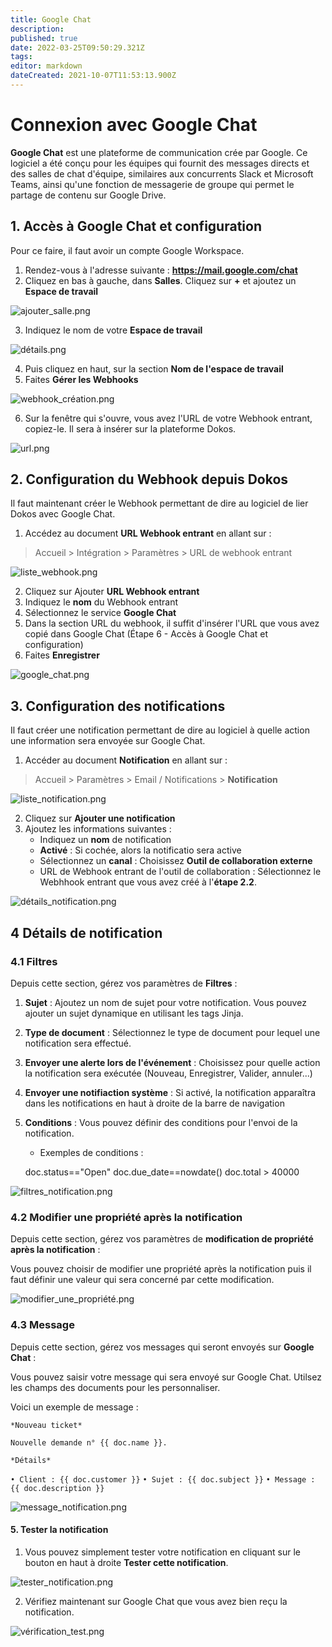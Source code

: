 ```yaml
---
title: Google Chat
description: 
published: true
date: 2022-03-25T09:50:29.321Z
tags: 
editor: markdown
dateCreated: 2021-10-07T11:53:13.900Z
---
```


# Connexion avec Google Chat

**Google Chat** est une plateforme de communication crée par Google. Ce logiciel a été conçu pour les équipes qui fournit des messages directs et des salles de chat d'équipe, similaires aux concurrents Slack et Microsoft Teams, ainsi qu'une fonction de messagerie de groupe qui permet le partage de contenu sur Google Drive.

## 1. Accès à Google Chat et configuration

Pour ce faire, il faut avoir un compte Google Workspace.

1. Rendez-vous à l'adresse suivante : **<a href="https://mail.google.com/chat" target="_blank">https://mail.google.com/chat</a>**
2. Cliquez en bas à gauche, dans **Salles**. Cliquez sur **+** et ajoutez un **Espace de travail**

![ajouter_salle.png](/integration/google-chat/ajouter_salle.png)

3. Indiquez le nom de votre **Espace de travail**

![détails.png](/integration/google-chat/détails.png)

4. Puis cliquez en haut, sur la section **Nom de l'espace de travail**
5. Faites **Gérer les Webhooks**

![webhook_création.png](/integration/google-chat/webhook_création.png)

6. Sur la fenêtre qui s'ouvre, vous avez l'URL de votre Webhook entrant, copiez-le. Il sera à insérer sur la plateforme Dokos.

![url.png](/integration/google-chat/url.png)


## 2. Configuration du Webhook depuis Dokos

Il faut maintenant créer le Webhook permettant de dire au logiciel de lier Dokos avec Google Chat. 

1. Accédez au document **URL Webhook entrant** en allant sur :

> Accueil > Intégration > Paramètres > URL de webhook entrant

![liste_webhook.png](/integration/google-chat/liste_webhook.png)

2. Cliquez sur Ajouter **URL Webhook entrant**
3. Indiquez le **nom** du Webhook entrant
4. Sélectionnez le service **Google Chat**
5. Dans la section URL du webhook, il suffit d'insérer l'URL que vous avez copié dans Google Chat (Étape 6 - Accès à Google Chat et configuration)
6. Faites **Enregistrer**

![google_chat.png](/integration/google-chat/google_chat.png)

## 3. Configuration des notifications

Il faut créer une notification permettant de dire au logiciel à quelle action une information sera envoyée sur Google Chat.

1. Accéder au document **Notification** en allant sur :

> Accueil > Paramètres > Email / Notifications > **Notification**

![liste_notification.png](/integration/google-chat/liste_notification.png)

2. Cliquez sur **Ajouter une notification**
3. Ajoutez les informations suivantes :
	- Indiquez un **nom** de notification
	- **Activé** : Si cochée, alors la notificatio sera active
	- Sélectionnez un **canal** : Choisissez **Outil de collaboration externe**
	- URL de Webhook entrant de l'outil de collaboration : Sélectionnez le Webhhook entrant que vous avez créé à l'**étape 2.2**.

![détails_notification.png](/integration/google-chat/détails_notification.png)

## 4 Détails de notification

### 4.1 Filtres

Depuis cette section, gérez vos paramètres de **Filtres** :

1. **Sujet** : Ajoutez un nom de sujet pour votre notification. Vous pouvez ajouter un sujet dynamique en utilisant les tags Jinja.
2. **Type de document** : Sélectionnez le type de document pour lequel une notification sera effectué.
3. **Envoyer une alerte lors de l'événement** : Choisissez pour quelle action la notification sera exécutée (Nouveau, Enregistrer, Valider, annuler...)
4. **Envoyer une notifiaction système** : Si activé, la notification apparaîtra dans les notifications en haut à droite de la barre de navigation
5. **Conditions** : Vous pouvez définir des conditions pour l'envoi de la notification. 

	- Exemples de conditions : 

	doc.status=="Open"
	doc.due_date==nowdate()
	doc.total > 40000 

![filtres_notification.png](/integration/google-chat/filtres_notification.png)

### 4.2 Modifier une propriété après la notification

Depuis cette section, gérez vos paramètres de **modification de propriété après la notification** :

Vous pouvez choisir de modifier une propriété après la notification puis il faut définir une valeur qui sera concerné par cette modification.

![modifier_une_propriété.png](/integration/google-chat/modifier_une_propriété.png)

### 4.3 Message

Depuis cette section, gérez vos messages qui seront envoyés sur **Google Chat** :

Vous pouvez saisir votre message qui sera envoyé sur Google Chat. Utilsez les champs des documents pour les personnaliser.

Voici un exemple de message :

`*Nouveau ticket*`

`Nouvelle demande n° {{ doc.name }}.`

`*Détails*`

`• Client : {{ doc.customer }}`
`• Sujet : {{ doc.subject }}`
`• Message : {{ doc.description }}`

![message_notification.png](/integration/google-chat/message_notification.png)

#### 5. Tester la notification

1. Vous pouvez simplement tester votre notification en cliquant sur le bouton en haut à droite **Tester cette notification**.

![tester_notification.png](/integration/google-chat/tester_notification.png)

2. Vérifiez maintenant sur Google Chat que vous avez bien reçu la notification. 

![vérification_test.png](/integration/google-chat/vérification_test.png)








